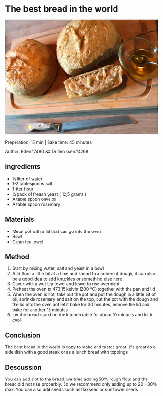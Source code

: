 # The best bread in the world
<p align="center">
<img src="example.png" />
</p>

Preperation: 15 min | Bake time: 45 minutes

Author: Eden#7480 && Drillenissen#4268

## Ingredients
* ½ liter of water
* 1-2 tablespoons salt
* 1 liter flour
* ¼ pack of freash yeast ( 12,5 grams )
* A table spoon olive oil 
* A table spoon rosemary

## Materials
* Metal pot with a lid that can go into the oven
* Bowl
* Clean tea towel

## Method
1. Start by mixing water, salt and yeast in a bowl
2. Add flour a little bit at a time and knead to a coherent dough, it can also be a good idea to add knuckles or something else here
3. Cover with a wet tea towel and leave to rise overnight
4. Preheat the oven to 473.15 kelvin (200 ℃) together with the pan and lid
5. When the oven is hot, take out the pot and put the dough in a little bit of oil, sprinkle rosemary and salt on the top, put the pot with the dough and the lid into the oven ant let it bake for 30 minutes, remove the lid and bake for another 15 minutes  
6. Let the bread stand on the kitchen table for about 10 minutes and let it cool

## Conclusion
The best bread in the world is eazy to make and tastes great, it's great as a side dish with a good steak or as a lunch bread with toppings

## Descussion
You can add alot to the bread, we tried adding 50% rough flour and the bread did not rise properbly. So we recommend only adding up to 20 - 30% max. You can also add seeds such as flaxseed or sunflower seeds
